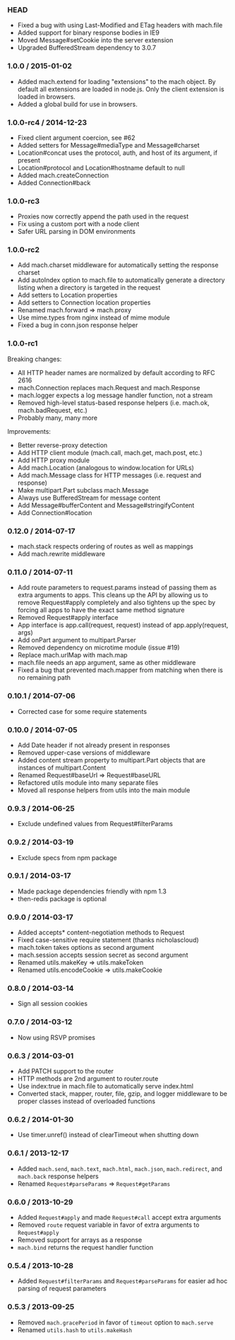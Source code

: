 ### HEAD

  * Fixed a bug with using Last-Modified and ETag headers with mach.file
  * Added support for binary response bodies in IE9
  * Moved Message#setCookie into the server extension
  * Upgraded BufferedStream dependency to 3.0.7

### 1.0.0 / 2015-01-02

  * Added mach.extend for loading "extensions" to the mach object. By default all
    extensions are loaded in node.js. Only the client extension is loaded in browsers.
  * Added a global build for use in browsers.

### 1.0.0-rc4 / 2014-12-23

  * Fixed client argument coercion, see #62
  * Added setters for Message#mediaType and Message#charset
  * Location#concat uses the protocol, auth, and host of its argument, if present
  * Location#protocol and Location#hostname default to null
  * Added mach.createConnection
  * Added Connection#back

### 1.0.0-rc3

  * Proxies now correctly append the path used in the request
  * Fix using a custom port with a node client
  * Safer URL parsing in DOM environments

### 1.0.0-rc2

  * Add mach.charset middleware for automatically setting the response charset
  * Add autoIndex option to mach.file to automatically generate a directory listing
    when a directory is targeted in the request
  * Add setters to Location properties
  * Add setters to Connection location properties
  * Renamed mach.forward => mach.proxy
  * Use mime.types from nginx instead of mime module
  * Fixed a bug in conn.json response helper

### 1.0.0-rc1

Breaking changes:

  * All HTTP header names are normalized by default according to RFC 2616
  * mach.Connection replaces mach.Request and mach.Response
  * mach.logger expects a log message handler function, not a stream
  * Removed high-level status-based response helpers (i.e. mach.ok, mach.badRequest, etc.)
  * Probably many, many more

Improvements:

  * Better reverse-proxy detection
  * Add HTTP client module (mach.call, mach.get, mach.post, etc.)
  * Add HTTP proxy module
  * Add mach.Location (analogous to window.location for URLs)
  * Add mach.Message class for HTTP messages (i.e. request and response)
  * Make multipart.Part subclass mach.Message
  * Always use BufferedStream for message content
  * Add Message#bufferContent and Message#stringifyContent
  * Add Connection#location

### 0.12.0 / 2014-07-17

  * mach.stack respects ordering of routes as well as mappings
  * Add mach.rewrite middleware

### 0.11.0 / 2014-07-11

  * Add route parameters to request.params instead of passing them
    as extra arguments to apps. This cleans up the API by allowing
    us to remove Request#apply completely and also tightens up the
    spec by forcing all apps to have the exact same method signature
  * Removed Request#apply interface
  * App interface is app.call(request, request) instead of
    app.apply(request, args)
  * Add onPart argument to multipart.Parser
  * Removed dependency on microtime module (issue #19)
  * Replace mach.urlMap with mach.map
  * mach.file needs an app argument, same as other middleware
  * Fixed a bug that prevented mach.mapper from matching when there
    is no remaining path

### 0.10.1 / 2014-07-06

  * Corrected case for some require statements

### 0.10.0 / 2014-07-05

  * Add Date header if not already present in responses
  * Removed upper-case versions of middleware
  * Added content stream property to multipart.Part objects that are
    instances of multipart.Content
  * Renamed Request#baseUrl => Request#baseURL
  * Refactored utils module into many separate files
  * Moved all response helpers from utils into the main module

### 0.9.3 / 2014-06-25

  * Exclude undefined values from Request#filterParams

### 0.9.2 / 2014-03-19

  * Exclude specs from npm package

### 0.9.1 / 2014-03-17

  * Made package dependencies friendly with npm 1.3
  * then-redis package is optional

### 0.9.0 / 2014-03-17

  * Added accepts* content-negotiation methods to Request
  * Fixed case-sensitive require statement (thanks nicholascloud)
  * mach.token takes options as second argument
  * mach.session accepts session secret as second argument
  * Renamed utils.makeKey => utils.makeToken
  * Renamed utils.encodeCookie => utils.makeCookie

### 0.8.0 / 2014-03-14

  * Sign all session cookies

### 0.7.0 / 2014-03-12

  * Now using RSVP promises

### 0.6.3 / 2014-03-01

  * Add PATCH support to the router
  * HTTP methods are 2nd argument to router.route
  * Use index:true in mach.file to automatically serve index.html
  * Converted stack, mapper, router, file, gzip, and logger middleware to be proper
    classes instead of overloaded functions

### 0.6.2 / 2014-01-30

  * Use timer.unref() instead of clearTimeout when shutting down

### 0.6.1 / 2013-12-17

  * Added `mach.send`, `mach.text`, `mach.html`, `mach.json`, `mach.redirect`,
    and `mach.back` response helpers
  * Renamed `Request#parseParams` => `Request#getParams`

### 0.6.0 / 2013-10-29

  * Added `Request#apply` and made `Request#call` accept extra arguments
  * Removed `route` request variable in favor of extra arguments to `Request#apply`
  * Removed support for arrays as a response
  * `mach.bind` returns the request handler function

### 0.5.4 / 2013-10-28

  * Added `Request#filterParams` and `Request#parseParams` for easier ad hoc parsing
    of request parameters

### 0.5.3 / 2013-09-25

  * Removed `mach.gracePeriod` in favor of `timeout` option to `mach.serve`
  * Renamed `utils.hash` to `utils.makeHash`

